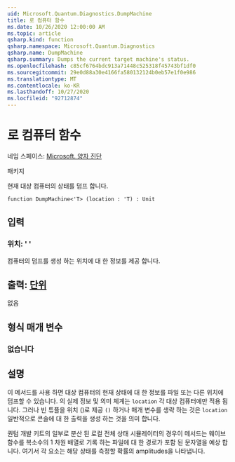 ```yaml
---
uid: Microsoft.Quantum.Diagnostics.DumpMachine
title: 로 컴퓨터 함수
ms.date: 10/26/2020 12:00:00 AM
ms.topic: article
qsharp.kind: function
qsharp.namespace: Microsoft.Quantum.Diagnostics
qsharp.name: DumpMachine
qsharp.summary: Dumps the current target machine's status.
ms.openlocfilehash: c85cf6764bdc913a71448c525318f45743bf1df0
ms.sourcegitcommit: 29e0d88a30e4166fa580132124b0eb57e1f0e986
ms.translationtype: MT
ms.contentlocale: ko-KR
ms.lasthandoff: 10/27/2020
ms.locfileid: "92712874"
---
```

# <a name="dumpmachine-function"></a>로 컴퓨터 함수

네임 스페이스: [Microsoft. 양자 진단](xref:Microsoft.Quantum.Diagnostics)

패키지 [](https://nuget.org/packages/)


현재 대상 컴퓨터의 상태를 덤프 합니다.

```qsharp
function DumpMachine<'T> (location : 'T) : Unit
```


## <a name="input"></a>입력

### <a name="location--t"></a>위치: ' '

컴퓨터의 덤프를 생성 하는 위치에 대 한 정보를 제공 합니다.



## <a name="output--unit"></a>출력: [단위](xref:microsoft.quantum.lang-ref.unit)

없음

## <a name="type-parameters"></a>형식 매개 변수

### <a name="t"></a>없습니다



## <a name="remarks"></a>설명

이 메서드를 사용 하면 대상 컴퓨터의 현재 상태에 대 한 정보를 파일 또는 다른 위치에 덤프할 수 있습니다.
의 실제 정보 및 의미 체계는 `location` 각 대상 컴퓨터에만 적용 됩니다. 그러나 빈 튜플을 위치 ()로 제공 `()` 하거나 매개 변수를 생략 하는 것은 `location` 일반적으로 콘솔에 대 한 출력을 생성 하는 것을 의미 합니다.

퀀텀 개발 키트의 일부로 분산 된 로컬 전체 상태 시뮬레이터의 경우이 메서드는 웨이브 함수를 복소수의 1 차원 배열로 기록 하는 파일에 대 한 경로가 포함 된 문자열을 예상 합니다. 여기서 각 요소는 해당 상태를 측정할 확률의 amplitudes을 나타냅니다.